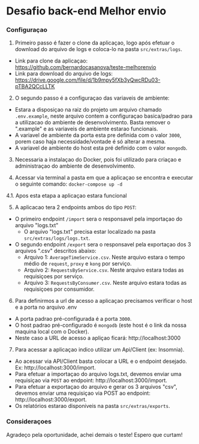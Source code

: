 # Desafio back-end Melhor envio

### Configuraçao

1. Primeiro passo é fazer o clone da aplicaçao, logo após efetuar o download do arquivo de logs e coloca-lo na pasta `src/extras/logs`.
  - Link para clone da aplicaçao: https://github.com/bernardocasanova/teste-melhorenvio
  - Link para download do arquivo de logs: https://drive.google.com/file/d/1b9mpy5fXb3yQwcRDu03-pTBA2QCcLLTK

2. O segundo passo é a configuraçao das variaveis de ambiente:
  - Estara a disposiçao na raiz do projeto um arquivo chamado `.env.example`, neste arquivo contem a configuraçao basica/padrao para a utilizacao do ambiente de desenvolvimento. Basta remover o ".example" e as variaveis de ambiente estarao funcionais.
  - A variavel de ambiente da porta esta pre definida com o valor `3000`, porem caso haja necessidade/vontade é só alterar a mesma.
  - A variavel de ambiente do host esta pré definido com o valor `mongodb`.

3. Necessaria a instalaçao do Docker, pois foi utilizado para criaçao e administraçao do ambiente de desenvolvimento.

4. Acessar via terminal a pasta em que a aplicaçao se encontra e executar o seguinte comando: `docker-compose up -d`

4.1. Apos esta etapa a aplicaçao estara funcional

5. A aplicacao tera 2 endpoints ambos do tipo `POST`:

  - O primeiro endpoint `/import` sera o responsavel pela importaçao do arquivo "logs.txt"
    - O arquivo "logs.txt" precisa estar localizado na pasta `src/extras/logs/logs.txt`.
  - O segundo endpoint `/export` sera o responsavel pela exportaçao dos 3 arquivos ".csv" descritos abaixo:
    - Arquivo 1: `AverageTimeService.csv`. Neste arquivo estara o tempo médio de `request`, `proxy` e `kong` por serviço.
    - Arquivo 2: `RequestsByService.csv`. Neste arquivo estara todas as requisiçoes por serviço.
    - Arquivo 3: `RequestsByConsumer.csv`. Neste arquivo estara todas as requisiçoes por consumidor.

6. Para definirmos a url de acesso a aplicaçao precisamos verificar o host e a porta no arquivo .env
  - A porta padrao pré-configurada é a porta `3000`.
  - O host padrao pré-configurado é `mongodb` (este host é o link da nossa maquina local com o Docker).
  - Neste caso a URL de acesso a apliçao ficará: http://localhost:3000

7. Para acessar a aplicaçao indico utilizar um Api/Client (ex: Insomnia).
  - Ao acessar via API/Client basta colocar a URL e o endpoint desejado. Ex: http://localhost:3000/import.
  - Para efetuar a importaçao do arquivo logs.txt, devemos enviar uma requisiçao via `POST` ao endpoint: http://localhost:3000/import.
  - Para efetuar a exportaçao do arquivo e gerar os 3 arquivos "csv", devemos enviar uma requisiçao via POST ao endpoint: http://localhost:3000/export.
  - Os relatórios estarao disponiveis na pasta `src/extras/exports`.

### Consideraçoes

Agradeço pela oportunidade, achei demais o teste! Espero que curtam!
